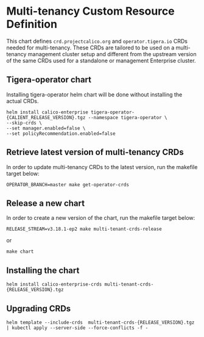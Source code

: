 # Multi-tenancy Custom Resource Definition

This chart defines `crd.projectcalico.org` and `operator.tigera.io` CRDs needed for multi-tenancy.
These CRDs are tailored to be used on a multi-tenancy management cluster setup and different from the upstream version of the same CRDs used for a standalone or management Enterprise cluster.

## Tigera-operator chart

Installing tigera-operator helm chart will be done without installing the actual CRDs.

```
helm install calico-enterprise tigera-operator-{CALIENT_RELEASE_VERSION}.tgz --namespace tigera-operator \
--skip-crds \
--set manager.enabled=false \
--set policyRecommendation.enabled=false
```

## Retrieve latest version of multi-tenancy CRDs

In order to update multi-tenancy CRDs to the latest version, run the makefile target below:

```
OPERATOR_BRANCH=master make get-operator-crds
```

## Release a new chart

In order to create a new version of the chart, run the makefile target below:

```
RELEASE_STREAM=v3.18.1-ep2 make multi-tenant-crds-release
```

or

```
make chart
```

## Installing the chart

```
helm install calico-enterprise-crds multi-tenant-crds-{RELEASE_VERSION}.tgz
```

## Upgrading CRDs

```
helm template --include-crds  multi-tenant-crds-{RELEASE_VERSION}.tgz | kubectl apply --server-side --force-conflicts -f -
```
